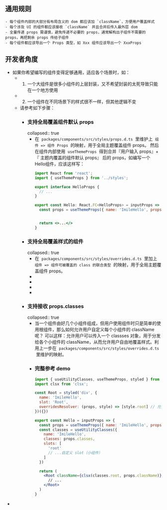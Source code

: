 ## 通用规则
	- 每个组件内部的大部分有布局含义的 dom 都应该加 `className`，方便用户覆盖样式
	- 每个涉及 UI 的组件都应该接收 `className` 并且合并后传入最外层 dom
	- 全量传递 props 需谨慎，避免传递不必要的 props，通常解构出子组件不需要的 props，再把剩余 props 传给子组件
	- 每个组件都应该导出一个 Props 类型，如 Xxx 组件应该导出一个 XxxProps
## 开发者角度
- 如果你希望编写的组件变得足够通用，适应各个场景时，如：
	- 1. 一个大组件是很多小组件的上层封装，又不希望封装的太死导致只能在一个地方使用
	- 2. 一个组件在不同场景下的样式很不一样，但其他逻辑不变
	- 请参考如下步骤：
		- ### 支持全局覆盖组件默认 props
		  collapsed:: true
			- 在  `packages/components/src/styles/props.d.ts`  里维护上  `组件 => 组件 Props`  的映射，用于全局主题覆盖组件 props。
			  然后在组件内部使用  `useThemeProps`  得到合并『用户输入 props』+『 主题内覆盖的组件默认 props』 后的 props，如编写一个 Hello组件，应该这样写：
			  ```jsx
			  import React from 'react';
			  import { useThemeProps } from '../styles';
			  
			  export interface HelloProps {
			    // ...
			  }
			  
			  export const Hello: React.FC<HelloProps> = inputProps => {
			    const props = useThemeProps({ name: 'ImileHello', props: inputProps })  // 合并后的 props
			  
			  
			    return <>...</>
			  }
			  ```
		- ### 支持全局覆盖样式的组件
		  collapsed:: true
			- 在  `packages/components/src/styles/overrides.d.ts`  里加上  `组件 => 组件可被覆盖的 class 的联合类型`  的映射，用于全局主题覆盖组件 props。
			-
			-
			-
			-
		- ### 支持接收 props.classes
		  collapsed:: true
			- 当一个组件由好几个小组件组成，但用户使用组件时只是简单的使用根组件，那么如何允许用户自定义每个小组件的 className 呢？
			  可以这样：允许用户可以传入一个 classses 对象，用于分发给各个小组件的 className，从而允许用户自由地覆盖样式。利用上一步在  `packages/components/src/styles/overrides.d.ts`  里维护的映射。
			- ### 完整参考 demo
			  ```jsx
			  import { useUtilityClasses, useThemeProps, styled } from '../styles';
			  import clsx from 'clsx';
			  
			  const Root = styled('div', {
			    name: 'ImileHello',
			    slot: 'Root',
			    overridesResolver: (props, style) => [style.root] // 允许被主题上的 styleOverrides.root 覆盖
			  })({})
			  
			  export const Hello = inputProps => {
			    const props = useThemeProps({ name: 'ImileHello', props: inputProps })  // 合并后的 props
			    const classes = useUtilityClasses({
			      name: 'ImileHello',
			      classes: props.classes,
			      slots: [
			        'root'
			        // ...自定义 slot（小组件）
			      ]
			    })
			  
			    return (
			      <Root className={clsx(classes.root, props.className)}>
			        // ...
			      </Root>
			    )
			  }
			  ```
-